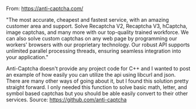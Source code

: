 From: https://anti-captcha.com/

"The most accurate, cheapest and fastest service, with an amazing customer area and support. 
Solve Recaptcha V2, Recaptcha V3, hCaptcha, image captchas, and many more with our top-quality trained workforce. 
We can also solve custom captchas on any web page by programming our workers' browsers with our proprietary technology. 
Our robust API supports unlimited parallel processing threads, ensuring seamless integration into your application."

Anti-Captcha doesn't provide any project code for C++ and I wanted to post an example of how easily you can utilize the api using libcurl and json.
There are many other ways of going about it, but I found this solution pretty straight forward.
I only needed this function to solve basic math, letter, and symbol based captchas but you should be able easily convert to their other services.
Source: https://github.com/anti-captcha
